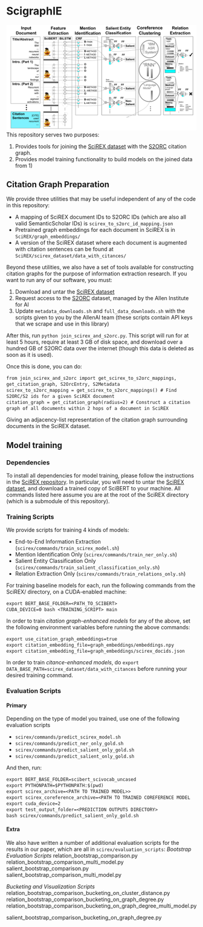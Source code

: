 # ScigraphIE
![alt tag](banner.jpg)
This repository serves two purposes:
1) Provides tools for joining the [SciREX dataset](https://github.com/allenai/SciREX) with the [S2ORC](https://github.com/allenai/s2orc) citation graph.
2) Provides model training functionality to build models on the joined data from 1)

## Citation Graph Preparation
We provide three utilities that may be useful independent of any of the code in this repository:
- A mapping of SciREX document IDs to S2ORC IDs (which are also all valid SemanticScholar IDs) is `scirex_to_s2orc_id_mapping.json`
- Pretrained graph embeddings for each document in SciREX is in `SciREX/graph_embeddings/`
- A version of the SciREX dataset where each document is augmented with citation sentences can be found at `SciREX/scirex_dataset/data_with_citances/`

Beyond these utilities, we also have a set of tools available for constructing citation graphs for the purpose of information extraction research. If you want to run any of our software, you must:
1) Download and untar the [SciREX dataset](https://github.com/allenai/SciREX/blob/master/scirex_dataset/release_data.tar.gz)
2) Request access to the [S2ORC](https://github.com/allenai/s2orc) dataset, managed by the Allen Institute for AI
3) Update `metadata_downloads.sh` and `full_data_downloads.sh` with the scripts given to you by the AllenAI team (these scripts contain API keys that we scrape and use in this library)

After this, run `python join_scirex_and_s2orc.py`. This script will run for at least 5 hours, require at least 3 GB of disk space, and download over a hundred GB of S2ORC data over the internet (though this data is deleted as soon as it is used).

Once this is done, you can do:
```
from join_scirex_and_s2orc import get_scirex_to_s2orc_mappings, get_citation_graph, S2OrcEntry, S2Metadata
scirex_to_s2orc_mapping = get_scirex_to_s2orc_mappings() # Find S2ORC/S2 ids for a given SciREX document
citation_graph = get_citation_graph(radius=2) # Construct a citation graph of all documents within 2 hops of a document in SciREX
```
Giving an adjacency-list representation of the citation graph surrounding documents in the SciREX dataset.


## Model training
### Dependencies
To install all dependencies for model training, please follow the instructions in the [SciREX repository](https://github.com/allenai/SciREX). In particular, you will need to untar the [SciREX dataset](https://github.com/allenai/SciREX/blob/master/scirex_dataset/release_data.tar.gz), and download a trained copy of SciBERT to your machine. All commands listed here assume you are at the root of the SciREX directory (which is a submodule of this repository).

### Training Scripts
We provide scripts for training 4 kinds of models:
- End-to-End Information Extraction (`scirex/commands/train_scirex_model.sh`)
- Mention Identification Only (`scirex/commands/train_ner_only.sh`)
- Salient Entity Classification Only (`scirex/commands/train_salient_classification_only.sh`)
- Relation Extraction Only (`scirex/commands/train_relations_only.sh`)

For training baseline models for each, run the following commands from the SciREX/ directory, on a CUDA-enabled machine:
```
export BERT_BASE_FOLDER=<PATH_TO_SCIBERT>
CUDA_DEVICE=0 bash <TRAINING_SCRIPT> main
```

In order to train *citation graph-enhanced models* for any of the above, set the following environment variables before running the above commands:
```
export use_citation_graph_embeddings=true
export citation_embedding_file=graph_embeddings/embeddings.npy
export citation_embedding_file=graph_embeddings/scirex_docids.json
```

In order to train *citance-enhanced models*, do `export DATA_BASE_PATH=scirex_dataset/data_with_citances` before running your desired training command.

### Evaluation Scripts
#### Primary
Depending on the type of model you trained, use one of the following evaluation scripts
- `scirex/commands/predict_scirex_model.sh`
- `scirex/commands/predict_ner_only_gold.sh`
- `scirex/commands/predict_salient_only_gold.sh`
- `scirex/commands/predict_salient_only_gold.sh`

And then, run:
```
export BERT_BASE_FOLDER=scibert_scivocab_uncased
export PYTHONPATH=$PYTHONPATH:$(pwd)
export scirex_archive=<PATH TO TRAINED MODEL>>
export scirex_coreference_archive=<PATH TO TRAINED COREFERENCE MODEL
export cuda_device=2
export test_output_folder=<PREDICTION OUTPUTS DIRECTORY>
bash scirex/commands/predict_salient_only_gold.sh
```

#### Extra
We also have written a number of additional evaluation scripts for the results in our paper, which are all in `scirex/evaluation_scripts`:
*Bootstrap Evaluation Scripts*
relation_bootstrap_comparison.py
relation_bootstrap_comparison_multi_model.py
salient_bootstrap_comparison.py
salient_bootstrap_comparison_multi_model.py

*Bucketing and Visualization Scripts*
relation_bootstrap_comparison_bucketing_on_cluster_distance.py
relation_bootstrap_comparison_bucketing_on_graph_degree.py
relation_bootstrap_comparison_bucketing_on_graph_degree_multi_model.py

salient_bootstrap_comparison_bucketing_on_graph_degree.py
